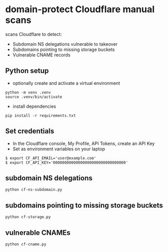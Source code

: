 # domain-protect Cloudflare manual scans
scans Cloudflare to detect:
* Subdomain NS delegations vulnerable to takeover
* Subdomains pointing to missing storage buckets
* Vulnerable CNAME records

## Python setup
* optionally create and activate a virtual environment
```
python -m venv .venv
source .venv/bin/activate
```
* install dependencies
```
pip install -r requirements.txt
```

## Set credentials
* In the Cloudflare console, My Profile, API Tokens, create an API Key
* Set as environment variables on your laptop
```
$ export CF_API_EMAIL='user@example.com'
$ export CF_API_KEY='00000000000000000000000000000000'
```

## subdomain NS delegations
```
python cf-ns-subdomain.py
```

## subdomains pointing to missing storage buckets
```
python cf-storage.py
```

## vulnerable CNAMEs
```
python cf-cname.py
```
